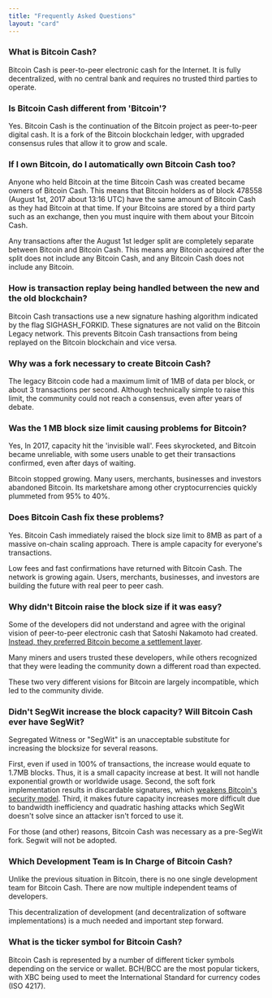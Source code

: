 ```yaml
---
title: "Frequently Asked Questions"
layout: "card"
---
```


### What is Bitcoin Cash?

Bitcoin Cash is peer-to-peer electronic cash for the Internet. It is fully decentralized, with no central bank and requires no trusted third parties to operate.

### Is Bitcoin Cash different from 'Bitcoin'?

Yes. Bitcoin Cash is the continuation of the Bitcoin project as peer-to-peer digital cash. It is a fork of the Bitcoin blockchain ledger, with upgraded consensus rules that allow it to grow and scale.

### If I own Bitcoin, do I automatically own Bitcoin Cash too?

Anyone who held Bitcoin at the time Bitcoin Cash was created became owners of Bitcoin Cash. This means that Bitcoin holders as of block 478558 (August 1st, 2017 about 13:16 UTC) have the same amount of Bitcoin Cash as they had Bitcoin at that time. If your Bitcoins are stored by a third party such as an exchange, then you must inquire with them about your Bitcoin Cash.

Any transactions after the August 1st ledger split are completely separate between Bitcoin and Bitcoin Cash. This means any Bitcoin acquired after the split does not include any Bitcoin Cash, and any Bitcoin Cash does not include any Bitcoin.

### How is transaction replay being handled between the new and the old blockchain?

Bitcoin Cash transactions use a new signature hashing algorithm indicated by the flag SIGHASH_FORKID. These signatures are not valid on the Bitcoin Legacy network. This prevents Bitcoin Cash transactions from being replayed on the Bitcoin blockchain and vice versa.

### Why was a fork necessary to create Bitcoin Cash?

The legacy Bitcoin code had a maximum limit of 1MB of data per block, or about 3 transactions per second. Although technically simple to raise this limit, the community could not reach a consensus, even after years of debate.

### Was the 1 MB block size limit causing problems for Bitcoin?

Yes, In 2017, capacity hit the 'invisible wall'. Fees skyrocketed, and Bitcoin became unreliable, with some users unable to get their transactions confirmed, even after days of waiting.

Bitcoin stopped growing. Many users, merchants, businesses and investors abandoned Bitcoin. Its marketshare among other cryptocurrencies quickly plummeted from 95% to 40%.

### Does Bitcoin Cash fix these problems?

Yes. Bitcoin Cash immediately raised the block size limit to 8MB as part of a massive on-chain scaling approach. There is ample capacity for everyone's transactions.

Low fees and fast confirmations have returned with Bitcoin Cash. The network is growing again. Users, merchants, businesses, and investors are building the future with real peer to peer cash.

### Why didn't Bitcoin raise the block size if it was easy?

Some of the developers did not understand and agree with the original vision of peer-to-peer electronic cash that Satoshi Nakamoto had created. [Instead, they preferred Bitcoin become a settlement layer](https://medium.com/@jgarzik/bitcoin-is-being-hot-wired-for-settlement-a5beb1df223a).

Many miners and users trusted these developers, while others recognized that they were leading the community down a different road than expected.

These two very different visions for Bitcoin are largely incompatible, which led to the community divide.

### Didn't SegWit increase the block capacity? Will Bitcoin Cash ever have SegWit?

Segregated Witness or "SegWit" is an unacceptable substitute for increasing the blocksize for several reasons.

First, even if used in 100% of transactions, the increase would equate to 1.7MB blocks. Thus, it is a small capacity increase at best. It will not handle exponential growth or worldwide usage. Second, the soft fork implementation results in discardable signatures, which [weakens Bitcoin's security model](https://bitcrust.org/blog-incentive-shift-segwit). Third, it makes future capacity increases more difficult due to bandwidth inefficiency and quadratic hashing attacks which SegWit doesn't solve since an attacker isn't forced to use it.

For those (and other) reasons, Bitcoin Cash was necessary as a pre-SegWit fork. Segwit will not be adopted.

### Which Development Team is In Charge of Bitcoin Cash?

Unlike the previous situation in Bitcoin, there is no one single development team for Bitcoin Cash. There are now multiple independent teams of developers.

This decentralization of development (and decentralization of software implementations) is a much needed and important step forward.

### What is the ticker symbol for Bitcoin Cash?

Bitcoin Cash is represented by a number of different ticker symbols depending on the service or wallet. BCH/BCC are the most popular tickers, with XBC being used to meet the International Standard for currency codes (ISO 4217).

